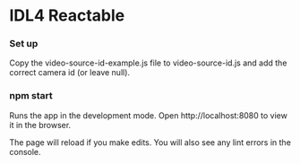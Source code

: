 # IDL4 Reactable

### Set up

Copy the video-source-id-example.js file to video-source-id.js and add the correct camera id (or leave null).

### npm start

Runs the app in the development mode.
Open http://localhost:8080 to view it in the browser.

The page will reload if you make edits.
You will also see any lint errors in the console.
